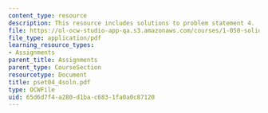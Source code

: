 ```yaml
---
content_type: resource
description: This resource includes solutions to problem statement 4.
file: https://ol-ocw-studio-app-qa.s3.amazonaws.com/courses/1-050-solid-mechanics-fall-2004/65d6d7f4a280d1bac6831fa0a0c87120_pset04_4soln.pdf
file_type: application/pdf
learning_resource_types:
- Assignments
parent_title: Assignments
parent_type: CourseSection
resourcetype: Document
title: pset04_4soln.pdf
type: OCWFile
uid: 65d6d7f4-a280-d1ba-c683-1fa0a0c87120
---
```

